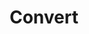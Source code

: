 ---
index: 4
name: convert
layout: page
title: Convert
permalink: convert
links:
    GitHub: https://github.com/cufyorg/framework/tree/master/src/main/java/cufy/convert
    Javadoc: /javadoc/cufy/convert/package-summary.html
description: >-
    Java is a type sensitive language. In complex projects, Sometimes you 
    don't want that sensitivity and sometimes you want to pass a value, and you
    want the receiver to convert it to the compatible type. Or you maybe the
    receiver and you want any value to be converted to a specific type. All 
    of that is possible with the convert package.
---